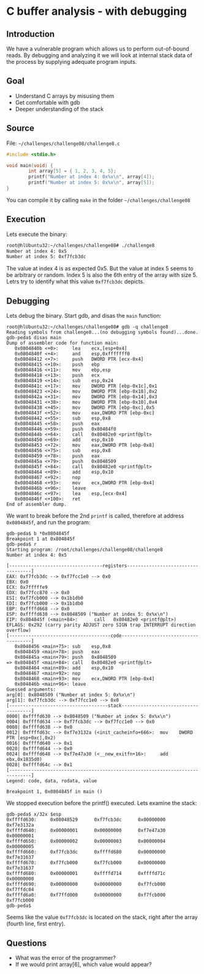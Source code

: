 # C buffer analysis - with debugging

## Introduction

We have a vulnerable program which allows us to perform out-of-bound reads.
By debugging and analyzing it we will look at internal stack data of the process by
supplying adequate program inputs.


## Goal

* Understand C arrays by misusing them
* Get comfortable with gdb
* Deeper understanding of the stack

## Source

File: `~/challenges/challenge08/challenge8.c`
```c
#include <stdio.h>

void main(void) {
        int array[5] = { 1, 2, 3, 4, 5};
        printf("Number at index 4: 0x%x\n", array[4]);
        printf("Number at index 5: 0x%x\n", array[5]);
}
```

You can compile it by calling `make` in the folder `~/challenges/challenge08`

## Execution

Lets execute the binary:

```sh
root@hlUbuntu32:~/challenges/challenge08# ./challenge8
Number at index 4: 0x5
Number at index 5: 0xf7fcb3dc
```

The value at index 4 is as expected 0x5. But the value at index 5 seems to be arbitrary or
random. Index 5 is also the 6th entry of the array with size 5. Letrs try to identify
what this value `0xf7fcb3dc` depicts.


## Debugging



Lets debug the binary. Start gdb, and disas the `main` function:

```
root@hlUbuntu32:~/challenges/challenge08# gdb -q challenge8
Reading symbols from challenge8...(no debugging symbols found)...done.
gdb-peda$ disas main
Dump of assembler code for function main:
   0x0804840b <+0>:     lea    ecx,[esp+0x4]
   0x0804840f <+4>:     and    esp,0xfffffff0
   0x08048412 <+7>:     push   DWORD PTR [ecx-0x4]
   0x08048415 <+10>:    push   ebp
   0x08048416 <+11>:    mov    ebp,esp
   0x08048418 <+13>:    push   ecx
   0x08048419 <+14>:    sub    esp,0x24
   0x0804841c <+17>:    mov    DWORD PTR [ebp-0x1c],0x1
   0x08048423 <+24>:    mov    DWORD PTR [ebp-0x18],0x2
   0x0804842a <+31>:    mov    DWORD PTR [ebp-0x14],0x3
   0x08048431 <+38>:    mov    DWORD PTR [ebp-0x10],0x4
   0x08048438 <+45>:    mov    DWORD PTR [ebp-0xc],0x5
   0x0804843f <+52>:    mov    eax,DWORD PTR [ebp-0xc]
   0x08048442 <+55>:    sub    esp,0x8
   0x08048445 <+58>:    push   eax
   0x08048446 <+59>:    push   0x80484f0
   0x0804844b <+64>:    call   0x80482e0 <printf@plt>
   0x08048450 <+69>:    add    esp,0x10
   0x08048453 <+72>:    mov    eax,DWORD PTR [ebp-0x8]
   0x08048456 <+75>:    sub    esp,0x8
   0x08048459 <+78>:    push   eax
   0x0804845a <+79>:    push   0x8048509
   0x0804845f <+84>:    call   0x80482e0 <printf@plt>
   0x08048464 <+89>:    add    esp,0x10
   0x08048467 <+92>:    nop
   0x08048468 <+93>:    mov    ecx,DWORD PTR [ebp-0x4]
   0x0804846b <+96>:    leave
   0x0804846c <+97>:    lea    esp,[ecx-0x4]
   0x0804846f <+100>:   ret
End of assembler dump.
```

We want to break before the 2nd `printf` is called, therefore at address `0x0804845f`, and
run the program:

```
gdb-peda$ b *0x0804845f
Breakpoint 1 at 0x804845f
gdb-peda$ r
Starting program: /root/challenges/challenge08/challenge8
Number at index 4: 0x5

[----------------------------------registers-----------------------------------]
EAX: 0xf7fcb3dc --> 0xf7fcc1e0 --> 0x0
EBX: 0x0
ECX: 0x7fffffe9
EDX: 0xf7fcc870 --> 0x0
ESI: 0xf7fcb000 --> 0x1b1db0
EDI: 0xf7fcb000 --> 0x1b1db0
EBP: 0xffffd668 --> 0x0
ESP: 0xffffd630 --> 0x8048509 ("Number at index 5: 0x%x\n")
EIP: 0x804845f (<main+84>:      call   0x80482e0 <printf@plt>)
EFLAGS: 0x292 (carry parity ADJUST zero SIGN trap INTERRUPT direction overflow)
[-------------------------------------code-------------------------------------]
   0x8048456 <main+75>: sub    esp,0x8
   0x8048459 <main+78>: push   eax
   0x804845a <main+79>: push   0x8048509
=> 0x804845f <main+84>: call   0x80482e0 <printf@plt>
   0x8048464 <main+89>: add    esp,0x10
   0x8048467 <main+92>: nop
   0x8048468 <main+93>: mov    ecx,DWORD PTR [ebp-0x4]
   0x804846b <main+96>: leave
Guessed arguments:
arg[0]: 0x8048509 ("Number at index 5: 0x%x\n")
arg[1]: 0xf7fcb3dc --> 0xf7fcc1e0 --> 0x0
[------------------------------------stack-------------------------------------]
0000| 0xffffd630 --> 0x8048509 ("Number at index 5: 0x%x\n")
0004| 0xffffd634 --> 0xf7fcb3dc --> 0xf7fcc1e0 --> 0x0
0008| 0xffffd638 --> 0x0
0012| 0xffffd63c --> 0xf7e3132a (<init_cacheinfo+666>:  mov    DWORD PTR [esp+0xc],0x2)
0016| 0xffffd640 --> 0x1
0020| 0xffffd644 --> 0x0
0024| 0xffffd648 --> 0xf7e47a30 (<__new_exitfn+16>:     add    ebx,0x1835d0)
0028| 0xffffd64c --> 0x1
[------------------------------------------------------------------------------]
Legend: code, data, rodata, value

Breakpoint 1, 0x0804845f in main ()
```

We stopped execution before the printf() executed. Lets examine the stack:

```
gdb-peda$ x/32x $esp
0xffffd630:     0x08048529      0xf7fcb3dc      0x00000000      0xf7e3132a
0xffffd640:     0x00000001      0x00000000      0xf7e47a30      0x00000001
0xffffd650:     0x00000002      0x00000003      0x00000004      0x00000005
0xffffd660:     0xf7fcb3dc      0xffffd680      0x00000000      0xf7e31637
0xffffd670:     0xf7fcb000      0xf7fcb000      0x00000000      0xf7e31637
0xffffd680:     0x00000001      0xffffd714      0xffffd71c      0x00000000
0xffffd690:     0x00000000      0x00000000      0xf7fcb000      0xf7ffdc04
0xffffd6a0:     0xf7ffd000      0x00000000      0xf7fcb000      0xf7fcb000
gdb-peda$
```

Seems like the value `0xf7fcb3dc` is located on the stack, right after the array
(fourth line, first entry).


## Questions

* What was the error of the programmer?
* If we would print array[6], which value would appear?

